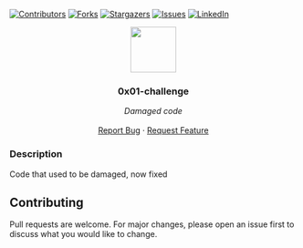 [![Contributors][contributors-shield]][contributors-url]
[![Forks][forks-shield]][forks-url]
[![Stargazers][stars-shield]][stars-url]
[![Issues][issues-shield]][issues-url]
[![LinkedIn][linkedin-shield]][linkedin-url]


<p align="center">
  <img src="https://upload.wikimedia.org/wikipedia/commons/thumb/d/d0/QR_code_for_mobile_English_Wikipedia.svg/1200px-QR_code_for_mobile_English_Wikipedia.svg.png" width="80" height="80">
  <h3 align="center">0x01-challenge</h3>

  <p align="center">
        <em>Damaged code</em>
    <br /><br />
    <a href="https://github.com/fredhii/Fix_My_Code_Challenge/issues">Report Bug</a>
    ·
    <a href="https://github.com/fredhii/Fix_My_Code_Challenge/issues">Request Feature</a>
  </p>
</p>


### Description
Code that used to be damaged, now fixed


## Contributing
Pull requests are welcome. For major changes, please open an issue first to discuss what you would like to change.



[contributors-shield]: https://img.shields.io/github/contributors/fredhii/Fix_My_Code_Challenge?style=flat-square
[contributors-url]: https://github.com/fredhii/Fix_My_Code_Challenge/graphs/contributors
[forks-shield]: https://img.shields.io/github/forks/fredhii/Fix_My_Code_Challenge.svg?style=flat-square
[forks-url]: https://github.com/fredhii/Fix_My_Code_Challenge/network/members
[stars-shield]: https://img.shields.io/github/stars/fredhii/Fix_My_Code_Challenge.svg?style=flat-square
[stars-url]: https://github.com/fredhii/Fix_My_Code_Challenge/stargazers
[issues-shield]: https://img.shields.io/github/issues/fredhii/Fix_My_Code_Challenge?style=flat-square
[issues-url]: https://github.com/fredhii/Fix_My_Code_Challenge/issues
[linkedin-shield]: https://img.shields.io/badge/-LinkedIn-black.svg?style=flat-square&logo=linkedin&colorB=555
[linkedin-url]: https://linkedin.com/in/fredhii
